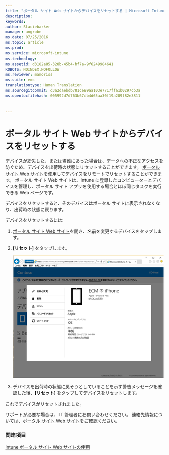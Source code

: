 ```yaml
---
title: "ポータル サイト Web サイトからデバイスをリセットする | Microsoft Intune"
description: 
keywords: 
author: Staciebarker
manager: angrobe
ms.date: 07/25/2016
ms.topic: article
ms.prod: 
ms.service: microsoft-intune
ms.technology: 
ms.assetid: d3182a85-328b-45b4-bf7a-9f6249984641
ROBOTS: NOINDEX,NOFOLLOW
ms.reviewer: mamoriss
ms.suite: ems
translationtype: Human Translation
ms.sourcegitcommit: d3a2daebdb781ce99aa103e7717ffa1b0297cb3a
ms.openlocfilehash: 005992d7d763b67db4d65aa30f19a209f82e3811


---
```



# ポータル サイト Web サイトからデバイスをリセットする

デバイスが紛失した、または盗難にあった場合は、データへの不正なアクセスを防ぐため、デバイスを出荷時の状態にリセットすることができます。 [ポータル サイト Web サイト](http://portal.manage.microsoft.com)を使用してデバイスをリモートでリセットすることができます。 ポータル サイト Web サイトは、Intune に登録したコンピューターとデバイスを管理し、ポータル サイト アプリを使用する場合とほぼ同じタスクを実行できる Web ページです。

デバイスをリセットすると、そのデバイスはポータル サイトに表示されなくなり、出荷時の状態に戻ります。

デバイスをリセットするには:

1.  [ポータル サイト Web サイト](http://portal.manage.microsoft.com)を開き、名前を変更するデバイスをタップします。

2.  **[リセット]** をタップします。

    ![reset-device-option-on-company-portal-website](./media//iwp-screen-with-all-options.png)

3. デバイスを出荷時の状態に戻そうとしていることを示す警告メッセージを確認した後、**[リセット]** をタップしてデバイスをリセットします。

これでデバイスがリセットされました。

サポートが必要な場合は、 IT 管理者にお問い合わせください。 連絡先情報については、[ポータル サイト Web サイト](http://portal.manage.microsoft.com)をご確認ください。

### 関連項目
[Intune ポータル サイト Web サイトの使用](using-the-intune-company-portal-website.md)



<!--HONumber=Aug16_HO4-->


